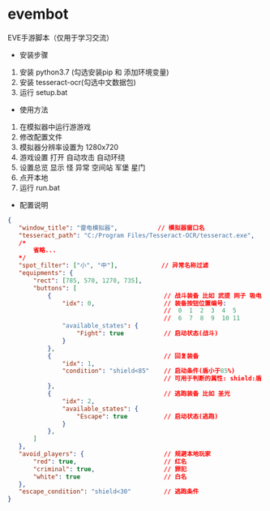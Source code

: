 # evembot

EVE手游脚本（仅用于学习交流）

- 安装步骤

1. 安装 python3.7 (勾选安装pip 和 添加环境变量)
2. 安装 tesseract-ocr(勾选中文数据包)
3. 运行 setup.bat

- 使用方法

1. 在模拟器中运行游游戏
2. 修改配置文件
3. 模拟器分辨率设置为 1280x720
4. 游戏设置 打开 自动攻击 自动环绕
4. 设置总览 显示 怪 异常 空间站 军堡 星门
5. 点开本地
3. 运行 run.bat

- 配置说明

 ```json
 {
    "window_title": "雷电模拟器",           // 模拟器窗口名
    "tesseract_path": "C:/Program Files/Tesseract-OCR/tesseract.exe",   // Tesseract 安装路径
    /*
        省略...
    */
    "spot_filter": ["小", "中"],            // 异常名称过滤
    "equipments": {
        "rect": [785, 570, 1270, 735],
        "buttons": [
            {                               // 战斗装备 比如 武提 网子 吸电
                "idx": 0,                   // 装备按钮位置编号:
                                            //  0  1  2  3  4  5
                                            //  6  7  8  9  10 11
                "available_states": {
                    "Fight": true           // 启动状态(战斗)
                }
            },
            {                               // 回复装备
                "idx": 1,                   
                "condition": "shield<85"    // 启动条件(盾小于85%)
                                            // 可用于判断的属性: shield:盾 armour:甲 structure:结构 energy:电
            },
            {                               // 逃跑装备 比如 圣光
                "idx": 2,
                "available_states": {
                    "Escape": true          // 启动状态(逃跑)
                }                     
            },
        ]
    },
    "avoid_players": {                      // 规避本地玩家
        "red": true,                        // 红名
        "criminal": true,                   // 罪犯
        "white": true                       // 白名
    },
    "escape_condition": "shield<30"         // 逃跑条件
 }
 ```